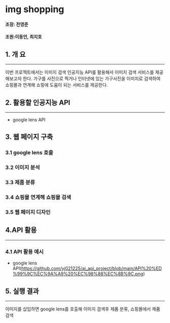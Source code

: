 # img shopping
#### 조장: 전영준

#### 조원:이동언, 최지호

## 1. 개 요
* * *
이번 프로젝트에서는 이미지 검색 인공지능 API를 활용해서
 이미지 검색 서비스를 제공해보고자 한다. 가구를 사진으로 찍거나
 인터넷에 있는 가구사진을 이미지로 검색하여 쇼핑몰과 연계해
 쇼핑에 도움이 되는 서비스를 제공한다.

## 2. 활용할 인공지능 API
* * *
 - google lens API
## 3. 웹 페이지 구축
### 3.1 google lens 호출
### 3.2 이미지 분석
### 3.3 제품 분류
### 3.4 쇼핑몰 연계해 쇼핑몰 검색
### 3.5 웹 페이지 디자인

## 4.API 활용
* * *
### 4.1 API 활용 예시
 - google lens API(https://github.com/yj021225/ai_api_project/blob/main/API%20%ED%99%9C%EC%9A%A9%20%EC%98%88%EC%8B%9C.png)


## 5. 실행 결과
* * *
 이미지를 삽입하면 google lens를 호출해 이미지 검색후 제품 분류, 쇼핑몰에서 제품 검색
